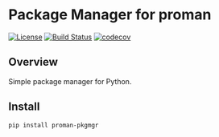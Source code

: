 # Package Manager for proman

[![License](https://img.shields.io/badge/License-Apache%202.0-blue.svg)](https://opensource.org/licenses/Apache-2.0)
[![Build Status](https://travis-ci.org/python-proman/proman-pkgmgr.svg?branch=master)](https://travis-ci.org/python-proman/proman-pkgmgr)
[![codecov](https://codecov.io/gh/python-proman/proman-pkgmgr/branch/master/graph/badge.svg)](https://codecov.io/gh/python-proman/proman-pkgmgr)

## Overview

Simple package manager for Python.

## Install

`pip install proman-pkgmgr`
